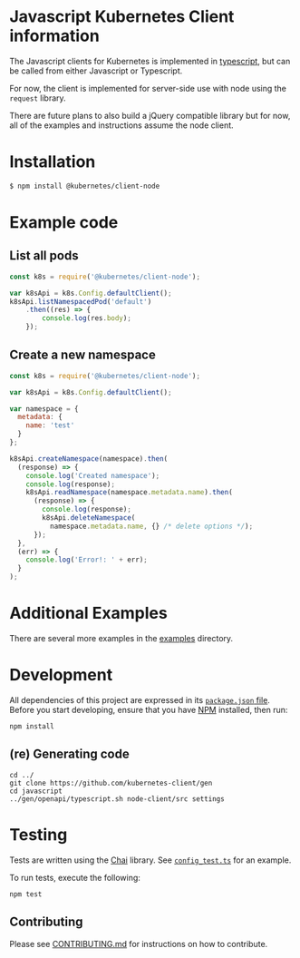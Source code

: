 # Javascript Kubernetes Client information

The Javascript clients for Kubernetes is implemented in
[typescript](https://typescriptlang.org), but can be called from either
Javascript or Typescript.

For now, the client is implemented for server-side use with node
using the `request` library.

There are future plans to also build a jQuery compatible library but
for now, all of the examples and instructions assume the node client.

# Installation
```sh
$ npm install @kubernetes/client-node
```

# Example code

## List all pods
```javascript
const k8s = require('@kubernetes/client-node');

var k8sApi = k8s.Config.defaultClient();
k8sApi.listNamespacedPod('default')
    .then((res) => {
        console.log(res.body);
    });
```

## Create a new namespace
```javascript
const k8s = require('@kubernetes/client-node');

var k8sApi = k8s.Config.defaultClient();

var namespace = {
  metadata: {
    name: 'test'
  }
};

k8sApi.createNamespace(namespace).then(
  (response) => {
    console.log('Created namespace');
    console.log(response);
    k8sApi.readNamespace(namespace.metadata.name).then(
      (response) => {
        console.log(response);
        k8sApi.deleteNamespace(
          namespace.metadata.name, {} /* delete options */);
      });
  },
  (err) => {
    console.log('Error!: ' + err);
  }
);
```

# Additional Examples
There are several more examples in the [examples](https://github.com/kubernetes-client/javascript/tree/master/examples) directory.

# Development

All dependencies of this project are expressed in its
[`package.json` file](node-client/package.json). Before you start developing, ensure
that you have [NPM](https://www.npmjs.com/) installed, then run:

```console
npm install
```

## (re) Generating code

```
cd ../
git clone https://github.com/kubernetes-client/gen
cd javascript
../gen/openapi/typescript.sh node-client/src settings
```

# Testing

Tests are written using the [Chai](http://chaijs.com/) library. See
[`config_test.ts`](./config_test.ts) for an example.

To run tests, execute the following:

```console
npm test
```

## Contributing

Please see [CONTRIBUTING.md](CONTRIBUTING.md) for instructions on how to contribute.
